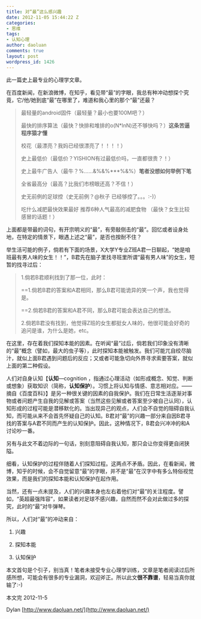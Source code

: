 ```yaml
---
title: 对“最”这么感兴趣
date: 2012-11-05 15:44:22 Z
categories:
- 思维
tags:
- 认知心理
author: daoluan
comments: true
layout: post
wordpress_id: 1426
---
```


此一篇史上最专业的心理学文章。

在百度新闻，在新浪微博，在知乎，看见带“最”的字眼，我总有种冲动想探个究竟，它/他/她到底“最”在哪里了，难道和我心里的那个“最”还最？


<blockquote><p>最轻量的android固件（最轻量？最小也要100M吧？）</p>
<p>最快的排序算法（最快？快排和堆排的o(N*lnN)还不够快吗？）<strong>这条苦逼程序猿才懂</strong></p>
<p>校花（最漂亮？我妈已经很漂亮了！！！！）</p>
<p>史上最低价（最低价？YISHION有过最低价吗，一直都很贵？！）</p>
<p>史上最牛广告人（最牛？%……&amp;%&amp;%***%&amp;%）<strong>笔者没想如何举例下笔</strong></p>
<p>全省最高分（最高？比我们市榜眼还高？不信！）</p>
<p>史无前例的足球控（史无前例？@秋子 已经够控了。。。:-)）</p>
<p>吃什么减肥最快效果最好 推荐6种人气最高的减肥食物 （最快？女生比较感冒的话题！）</p></blockquote>


<!-- more -->

上面都是带最的词句，有开宗明义的“最”，有旁敲侧击的“最”。回忆或者设身处地，在特定的情景下，眼遇上述之“最”，是否也按耐不住？

举生活可能的例子，倘若有下面的场景，X大学Y专业Z班A君一日聊起，“她是咱班最有男人味的女生！！”，B君先在脑子里找寻班里所谓“最有男人味”的女生，短暂的找寻过后：


<blockquote><p>1.倘若B君顺利找到了那一位，此时：</p>
<p>==1.倘若B君的答案和A君相同，那么B君可能诡异的笑一个声，我也觉得是。</p>
<p>==2.倘若B君的答案和A君不同，那么B君可能会表达自己的想法。</p>
<p>2.倘若B君没有找到，他觉得Z班的女生都挺女人味的，他很可能会好奇的追问是谁，为什么是她，etc。</p></blockquote>


在这里，存在着我们探知本能的因素。在听闻“最”过后，倘若我们印象没有清晰的“最”概念（譬如，最大的虫子等），此时探知本能被触发。我们可能兀自绞尽脑汁，就似上面B君遇到问题后的反应；又或者可能急切向外界寻求索要答案，就似上面的第二种假设。

人们对自身认知【**认知**—cognition ，指通过心理活动（如形成概念、知觉、判断或想象）获取知识（简称，**认知保护**）。习惯上将认知与情感、意志相对应。——摘自《百度百科》】是另一种很关键的因素的自我保护。我们在日常生活逐渐对事物或者问题产生自我的见解或答案（当然这些见解或者答案至少被自己认同），认知形成的过程可能是潜移默化的。当出现异己的观点，人们会不自觉的阻碍自我认知，而可能从来不会首先怀疑自己的认知。B君对“最”的兴趣一部分来自因B君寻找的答案与A君不同而产生的认知保护。因此，这种情况下，B君会兴冲冲的和A讨论吵一番。

另有与此文不着边际的一句话，别刻意阻碍自我认知，那只会让你变得更自闭狭隘。

细看，认知保护的过程伴随着人们探知过程。这两点不矛盾。因此，在看新闻，微博，知乎的时候，会不自觉留意“最”的字眼，并不是“最”在汉字中有多么特俗视觉效果，而是我们的探知本能和认知保护在起作用。

当然，还有一点未提及，人们的兴趣本身也左右着他们对“最”的关注程度。譬如，“英超最强阵容”，如果读者对足球不感兴趣，自然而然不会对此做过多的探究，此时的“最”对牛弹琴。

所以，人们对“最”的冲动来自：




  1. 兴趣


  2. 探知本能


  3. 认知保护


本文首句是个引子，别当真！笔者未接受专业心理学训练，文章是笔者阅读过后所感所想，可能会有很多的专业漏洞，欢迎斧正。所以此文**很不靠谱**，轻易当真你就输了:-)

本文完 2012-11-5

Dylan [http://www.daoluan.net/](http://www.daoluan.net/)
